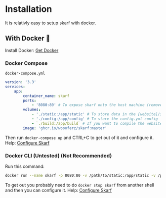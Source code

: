 # Installation

It is relativly easy to setup skarf with docker.

## With Docker 🐳

Install Docker: [Get Docker](https://docs.docker.com/get-docker/)

### Docker Compose

`docker-compose.yml`

``` yaml
version: '3.3'
services:
    app:
        container_name: skarf
        ports:
            - '8080:80' # To expose skarf onto the host machine (remove this if you are using a reverse proxy such as traefik)
        volumes:
            - './static:/app/static' # To store data in the [website]/static/ url
            - './config:/app/config' # To store the config.yml config
            - `./build:/app/build` # If you want to compile the website instead of serving it as a webpage.
        image: 'ghcr.io/woooferz/skarf:master'
```

Then run `docker-compose up` and CTRL+C to get out of it and configure
it. Help: [Configure Skarf](./configure.md)

### Docker CLI (Untested) (Not Recommended)

Run this command:

``` sh
docker run --name skarf -p 8080:80 -v /path/to/static:/app/static -v /path/to/config:/app/config -v /path/to/build:/app/build ghcr.io/woooferz/skarf:master
```

To get out you probably need to do `docker stop skarf` from another
shell and then you can configure it. Help: [Configure
Skarf](configure.md)
